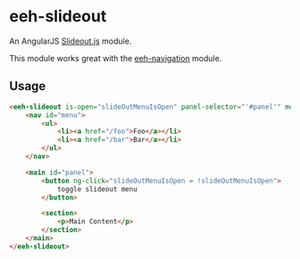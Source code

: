 # eeh-slideout
An AngularJS [Slideout.js](https://mango.github.io/slideout) module.

This module works great with the [eeh-navigation](https://ethanhann.github.io/eeh-navigation) module.

## Usage

```html
<eeh-slideout is-open="slideOutMenuIsOpen" panel-selector="'#panel'" menu-selector="'#menu'">
    <nav id="menu">
        <ul>
            <li><a href="/foo">Foo</a></li>
            <li><a href="/bar">Bar</a></li>
        </ul>
    </nav>

    <main id="panel">
        <button ng-click="slideOutMenuIsOpen = !slideOutMenuIsOpen">
            toggle slideout menu
        </button>

        <section>
            <p>Main Content</p>
        </section>
    </main>
</eeh-slideout>
```

